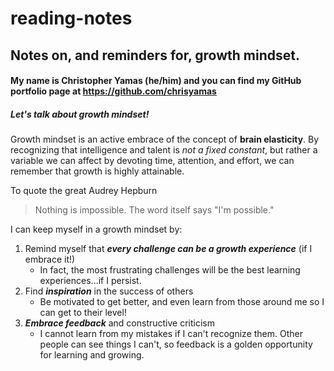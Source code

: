 # reading-notes
## Notes on, and reminders for, growth mindset.
#### My name is Christopher Yamas (he/him) and you can find my GitHub portfolio page at https://github.com/chrisyamas
##### Let's talk about growth mindset!

Growth mindset is an active embrace of the concept of **brain elasticity**. By recognizing that intelligence and talent is *not a fixed constant*, but rather a variable we can affect by devoting time, attention, and effort, we can remember that growth is highly attainable.

To quote the great Audrey Hepburn
> Nothing is impossible. The word itself says "I'm possible."

I can keep myself in a growth mindset by:

1. Remind myself that ***every challenge can be a growth experience*** (if I embrace it!)
   - In fact, the most frustrating challenges will be the best learning experiences...if I persist.
2. Find ***inspiration*** in the success of others
   - Be motivated to get better, and even learn from those around me so I can get to their level!
3. ***Embrace feedback*** and constructive criticism
   - I cannot learn from my mistakes if I can't recognize them. Other people can see things I can't, so feedback is a golden opportunity for learning and growing.
